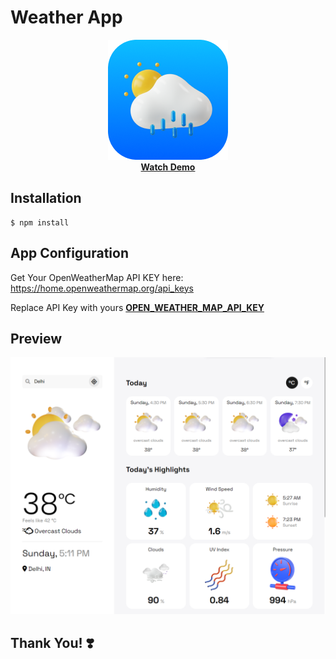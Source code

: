 # **Weather App**

<div align="center">
    <b><a href="https://hweather.netlify.app" target="_blank">
    <img src="public/logo192.png" /> <br />
    Watch Demo
    </a></b>
</div>

## Installation

```
$ npm install
```

## App Configuration

Get Your OpenWeatherMap API KEY here: https://home.openweathermap.org/api_keys

Replace API Key with yours **[OPEN_WEATHER_MAP_API_KEY](https://github.com/hicodersofficial/weather-app/blob/main/src/config/config.js)**

## Preview

![](./preview.png)

## **Thank You! ❣️**
